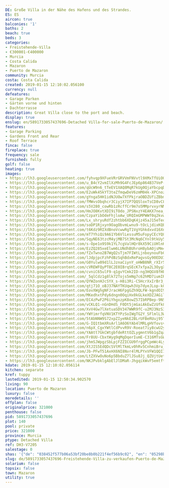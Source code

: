 ```yaml
---
DE: Große Villa in der Nähe des Hafens und des Strandes.
ES: ES
aircon: true
balconies: '1'
baths: 2
beach: true
beds: 3
categories:
- Freistehende-Villa
- €300001-€400000
- Murcia
- Costa Calida
- Mazaron
- Puerto de Mazaron
community: Murcia
costa: Costa Calida
created: 2019-01-15 12:10:02.056100
currency: null
defeatures:
- Garage Parken
- Gärten vorne und hinten
- Dachterrasse
description: Great Villa close to the port and beach.
display: true
enslug: en/5891733057437696-Detached Villa-for-sale-Puerto-de-Mazaron/
features:
- Garage Parking
- Gardens Front and Rear
- Roof Terrace
finca: false
fireplace: true
frequency: sale
furnished: fully
golf: false
heating: true
images:
- https://lh3.googleusercontent.com/fyhvqp9XFueVRrGRVVmFNVvtl9XMxTfUiOQGj3OT85y4p9b8J6l3EZYs0WaEyK8UZUr2ECwYVaitDpKdQadz=w640-rj-e30-l100
- https://lh3.googleusercontent.com/u_B4cY2vmIlXzMh9G4FcJEp6p864B37VeP-Sw0xJOytRMsNy0SuKAeWtoNtq7mhluSJhrh7ntG32gSGJU5qH=w640-rj-e30-l100
- https://lh3.googleusercontent.com/qUcW9n6_tTeEV1XAQ8MqR7kUg0QjaYbcpqD_B8H0SrGj3j96IX5DyeXDncE1UYEI44jgB657X9OZCHXwW2wA=w640-rj-e30-l100
- https://lh3.googleusercontent.com/E2uWk45kYT3teZfmqwDeV6zmM04k-XPCnozf9-pVA7McbLkNKlyni5Sr0lyxfG-HzE_VZXamfQP8SF6xbXOj=w640-rj-e30-l100
- https://lh3.googleusercontent.com/gYnga5HH1idNJUOw7XfPkjraOBDZUfiZBbmPpkW0rOR9fr3zN0lc-4VOAnaQudRjAaTGNuPBvGXZfH6rA5U0gQ=w640-rj-e30-l100
- https://lh3.googleusercontent.com/fMWvsObqhcr3CiyjX7IP7QQSloxTsCD8vCLhY1jsJG-nx2uTWz84s9Df40ypplpopoljz6_WVqQ8UoHrudQ=w640-rj-e30-l100
- https://lh3.googleusercontent.com/s5V280_cowRb1zRcffCr9m7o5MMprvxyrNMeUTJpcqxXltXyNhVg0yzfvV3NRPQhbbRWaSohy-bmTHJOBhw=w640-rj-e30-l100
- https://lh3.googleusercontent.com/HmJO8KvtXDI9iTOdo_JPSNxzY4EAKX7nea_kILsWC6Mxwgh_MfW0m15gBVRWHFNcUjnKQd3BmpRWDniYOMo=w640-rj-e30-l100
- https://lh3.googleusercontent.com/CzpaYibOdeFhjloAw_URQImGMPWWf0q2kvwCfdwKdm8KEmmy6ikIiG0y9_vQ2XTSSH8f4HMCXGAJG6GB5I8=w640-rj-e30-l100
- https://lh3.googleusercontent.com/Lx_shryuRdf2zhtbb6XDqK4jz45aJ15eTeoYN7vSTL-SKbYexzrBeNfaIedt7EA5EpOBh7TvfVTTojEqWZU=w640-rj-e30-l100
- https://lh3.googleusercontent.com/soDP1Rjxyn9OagObvmLwnu9-tOcLjdixKQENQTXBHRtq4r6SqRCHxyb0sC05JXkwToXSWLsYgrCOOZmnsJOI=w640-rj-e30-l100
- https://lh3.googleusercontent.com/t6Kdz9RIXdBnoVcwwRgT1VgYGhkdxvd16XnKOTXwhzOzJGbt1MKqldl9_ilWj9FUk5eKJ4RrJGYQyWxplKZgow=w640-rj-e30-l100
- https://lh3.googleusercontent.com/mT7YhiQi9A61Yb6VlLessuM5uFopyCEcYQ8dPpiL8-P8AF0vGCwmZ9qJETJLE1WiJd_YuBvOMLbaYAR2bUNy=w640-rj-e30-l100
- https://lh3.googleusercontent.com/SqyNE63tzcM4yjMB7St3McNq6CYnl9tkUy5DTxHTP_gf3U6YCm0cWPSbNg7SBgmJJT8IB6-Jyh8PNCoJycJZ=w640-rj-e30-l100
- https://lh3.googleusercontent.com/s-Ope1o9S9k1YL7cgValHQr8kX59CiUHlnK0XAvOx_FtW8nSSFSJ5mLI5gBDkP5y8PZ3O5z9RUSanpVojv-t=w640-rj-e30-l100
- https://lh3.googleusercontent.com/EzZQ285xeElwm6LUNdhBUhroH8ybAOjsMm4dqdsURphivDwzxwb0EcUeStvHaKtoYVX31yzi0TXvlC5ccLV_=w640-rj-e30-l100
- https://lh3.googleusercontent.com/fZxTwno2B7WgQ2sTjm7FIWtLjnboynouFb0OUFFGYOWgdakVnfpI1r85E3zT1b2NDhL7EnikxhaAO8tawTtm=w640-rj-e30-l100
- https://lh3.googleusercontent.com/lJdpjpcFzhPdBzSqhBdxRePagvsGy90EDUI3KWSzv7qk6JO6uwuIQ3CADroffGu3ZWqgpKSLG_SWhg69Pw=w640-rj-e30-l100
- https://lh3.googleusercontent.com/G0Yulw09d1lLJznaCiynY_oHWB8NR_rXIr5mimextoVJMCbZkcx5wZcvndQEQDV2ZnDZBhNDWVAkVG288slu=w640-rj-e30-l100
- https://lh3.googleusercontent.com/cVREWFQyPT8C2E0IBrqSEcK7xfpa2L3OygXVvdMfpqiXMrv5blmYmD72ROyXbd2tr3HgGXAczTsvc4pBzyA0=w640-rj-e30-l100
- https://lh3.googleusercontent.com/cvniC65ulF9-q1gvYCmk2ID-ng3HQGV8fHbITiHlOX_8g-mKfV2Hv-cel5iOo249SyzEOscGL2SVy7RnGBgO=w640-rj-e30-l100
- https://lh3.googleusercontent.com/_5qlCdz1g8lk72Tojs5mNg7c62hMD7iumIRR50mbZ5M9eg1cfpCsEHf2fzvCN3ZvJ92EwozWGGWGMhmWLiJ5=w640-rj-e30-l100
- https://lh3.googleusercontent.com/QYWZonHJcSYX_s-H8i3Ri-C5HcrXxIrBr3_pMlczbEKT5xz_AWcEiP3y36AlCoF0b7qiborCbaWJ8Bivtrxi=w640-rj-e30-l100
- https://lh3.googleusercontent.com/qtj71O_oBJ37NAYTKUqwh3Vp7dyeJLop-kG3dpLvIoWDEttEQurcLW0yVEIuZwFcsT_CWFXehS8Tnb1c-s6dTw=w640-rj-e30-l100
- https://lh3.googleusercontent.com/EovXWghgNFJracH6FpgGZh9QLFW-kgndOI9KlTzzLnwgh8Zgh5b__mURMIpKtcdvu0hm1XkE4nfLM5x4_fzB=w640-rj-e30-l100
- https://lh3.googleusercontent.com/MKedhxtPdy6dngn0OqiHx0kGLkeXDZJAGil6-2t_0-y8VnntOdaDmKjzv42yDXVWPC6kWGPS1pzMV4Grp2bf=w640-rj-e30-l100
- https://lh3.googleusercontent.com/EC4zPwF2P6iYhgxzpK8owZ57IbRPBep-9NSKV4260URyfA80cQkc7mCIet8TUbXFZUxRQDsb0J9Zzk923I6d=w640-rj-e30-l100
- https://lh3.googleusercontent.com/vCKLQ1-nGnDHdS_F0Dt5jmGaiAkEwZzUfk8B1p7sWcyYFXU_xoQY6TiVKC0Gbx6OsGgjl-M0MHm2X1oVjHU=w640-rj-e30-l100
- https://lh3.googleusercontent.com/XvV4Gw7lXetuaSDV347WWR9fC-u2MJ3NzS3CUsHwpDgQx1-xOmTEoeX4NJCo4etrCNNGs0JfPDzsmSHQUF4t-A=w640-rj-e30-l100
- https://lh3.googleusercontent.com/YWYimrfqVNV1KTYPzSoIWgTG2Y_SFlmlL3WykQdhgRH8c5v8OQzAg9SEPgJuj42lT_wPiPb6DSb3kCshqSyAKQ=w640-rj-e30-l100
- https://lh3.googleusercontent.com/5tAbNNW9S72xpZIyeNkE2BLrUFBeRUuj95Ty9Myqm8t_QKb3o9tfAh3tyFq6SD57yqsZHdIshuGHv5NPZVY1Wg=w640-rj-e30-l100
- https://lh3.googleusercontent.com/G-IQ1tbmXRsArl1A6O6YAb4lMRLgHVfovsvH898fETKcfBefK68qQkx6XIBEfYhTe4W7wKHkcX-mZr3WKvK3=w640-rj-e30-l100
- https://lh3.googleusercontent.com/n6pX_CgxYWtlCdPvvR9V-Roeat7iy8cwU2yBqOiXgFQ7088oQIieCJu0M15CWONNgpv_31r735KP7huFzm6O=w640-rj-e30-l100
- https://lh3.googleusercontent.com/YAAtt7GkCWtgbfdeRttOZLygmntV6b1gZqaDjPhhnZywNkLlx9c65rLJpjeVB_NecwIsNyOLXE1_Ffu05E8=w640-rj-e30-l100
- https://lh3.googleusercontent.com/Fr8UU-CbxtWyg9qMgDqerIumE-C316MTsGWV_3sbGRjNexEHdwJXue_Wai-u-iyyyRUSChTED6O6wd6XFxkf=w640-rj-e30-l100
- https://lh3.googleusercontent.com/jhmSJWpgzSbLpjFZZICGU9frggPCpmWc4LynjSsahHdFA1wWQZnRLhdE9wr3Nm9yGcGwVOWX58uAHfTM-pvl=w640-rj-e30-l100
- https://lh3.googleusercontent.com/XtJIS5EdQDcSVtMlTkmLv0hRv5CnhmiBru__zi4rIZ6L8dl79nd-pXGvUA-1LQCMcBDIbREM-G4vqn-egmot=w640-rj-e30-l100
- https://lh3.googleusercontent.com/Jb-PFwT51AxHX6NI8Nvr4lMLPYxVFW1QQI1uyAHgpSl0hdf5RLaPpnFqHBxMDIJB8LdR3B3UnZC2FAJFeByWkA=w640-rj-e30-l100
- https://lh3.googleusercontent.com/LtZXVwOuNo6p5BbduZ7lJSu8Jj_QZUjtUetZXBF5Guq-HbzBqCXPdLL5rb6SlBvD7pJUDdv412k9dGF4iTsvVw=w640-rj-e30-l100
- https://lh3.googleusercontent.com/NKJPvbklgAbElJlDMaR-JhgqikWvF5emtftoZBDnYE79M5liAVCnx0vAQ9QKP143Sz53TDgt_kOHvi_aujk=w640-rj-e30-l100
kdate: 2019-01-15 12:10:02.056114
kitchen: separate
kref: tuppy
lastedited: 2019-01-15 12:50:34.902570
living: 90
location: Puerto de Mazaron
luxury: false
moredetails: ''
offplan: false
originalprice: 321000
penthouse: false
pid: 5891733057437696
plot: 140
pool: private
price: 321000
province: Murcia
ptype: Detached Villa
ref: DH3-V7205
salestage: 0
shas: '{"de": "038452f577b06a53bf20be8b0b221f4ef56b9c02", "en": "05298b795042c56f96bb446ad8813ca14dd6331f"}'
slug: de/5891733057437696-Freistehende-Villa-zu-verkaufen-Puerto-de-Mazaron/
solarium: false
topsix: false
town: Mazaron
utility: true
---
```

